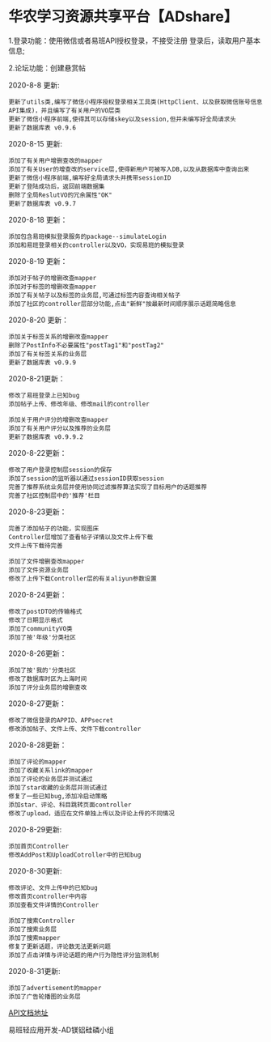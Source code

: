 # 华农学习资源共享平台【ADshare】
1.登录功能：使用微信或者易班API授权登录，不接受注册
登录后，读取用户基本信息;

2.论坛功能：创建悬赏帖

2020-8-8 更新:

    更新了utils类,编写了微信小程序授权登录相关工具类(HttpClient、以及获取微信账号信息API集成)，并且编写了有关用户的VO层类
    更新了微信小程序前端,使得其可以存储skey以及session,但并未编写好全局请求头
    更新了数据库表 v0.9.6


2020-8-15 更新:

    添加了有关用户增删查改的mapper
    添加了有关User的增查改的service层,使得新用户可被写入DB,以及从数据库中查询出来
    更新了微信小程序前端,编写好全局请求头并携带sessionID
    更新了登陆成功后，返回前端数据集
    删除了全局ReslutVO的冗余属性"OK"
    更新了数据库表 v0.9.7

2020-8-18 更新：

    添加包含易班模拟登录服务的package--simulateLogin
    添加和易班登录相关的controller以及VO，实现易班的模拟登录

2020-8-19 更新：

    添加对于帖子的增删改查mapper
    添加对于标签的增删改查mapper
    添加了有关帖子以及标签的业务层,可通过标签内容查询相关帖子
    添加了社区的controller层部分功能,点击"新鲜"按最新时间顺序展示话题简略信息

2020-8-20 更新：

    添加关于标签关系的增删改查mapper
    删除了PostInfo不必要属性"postTag1"和"postTag2"
    添加了有关标签关系的业务层
    更新了数据库表 v0.9.9

2020-8-21更新：

    修改了易班登录上已知bug
    添加帖子上传、修改年级、修改mail的controller
    
    添加关于用户评分的增删改查mapper
    添加了有关用户评分以及推荐的业务层
    更新了数据库表 v0.9.9.2


2020-8-22更新：

    修改了用户登录控制层session的保存
    添加了session的监听器以通过sessionID获取session
    完善了推荐系统业务层并使用协同过滤推荐算法实现了目标用户的话题推荐
    完善了社区控制层中的'推荐'栏目

2020-8-23更新：
    
    完善了添加帖子的功能，实现图床
    Controller层增加了查看帖子详情以及文件上传下载
    文件上传下载待完善
    
    添加了文件增删查改mapper
    添加了文件资源业务层
    修改了上传下载Controller层的有关aliyun参数设置

2020-8-24更新：
    
    修改了postDTO的传输格式
    修改了日期显示格式
    添加了communityVO类
    添加了按'年级'分类社区

2020-8-26更新：

    添加了按'我的'分类社区
    修改了数据库时区为上海时间
    添加了评分业务层的增删查改   

2020-8-27更新：

    修改了微信登录的APPID、APPsecret
    修改添加帖子、文件上传、文件下载controller


2020-8-28更新：

    添加了评论的mapper
    添加了收藏关系link的mapper
    添加了评论的业务层并测试通过
    添加了star收藏的业务层并测试通过
    修复了一些已知bug,添加冷启动策略
    添加star、评论、科目跳转页面controller
    修改了upload，适应在文件单独上传以及评论上传的不同情况

2020-8-29更新:
    
    添加首页Controller
    修改AddPost和UploadCotroller中的已知bug
    
2020-8-30更新:
    
    修改评论、文件上传中的已知bug
    修改首页controller中内容
    添加查看文件详情的Controller
    
    添加了搜索Controller
    添加了搜索业务层
    添加了搜索mapper
    修复了更新话题，评论数无法更新问题
    添加了点击详情与评论话题的用户行为隐性评分监测机制


2020-8-31更新:
    
    添加了advertisement的mapper
    添加了广告轮播图的业务层
    
[API文档地址](https://www.showdoc.com.cn/sharePlatform?page_id=5060131993333722)

易班轻应用开发-AD镁铝硅磷小组
